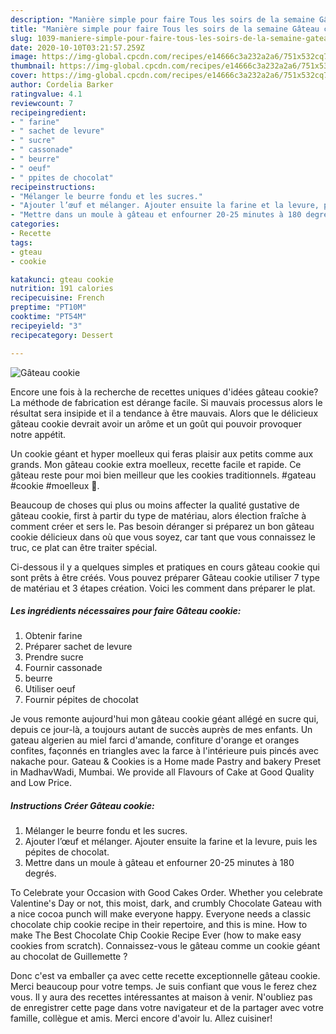 ```yaml
---
description: "Manière simple pour faire Tous les soirs de la semaine Gâteau cookie"
title: "Manière simple pour faire Tous les soirs de la semaine Gâteau cookie"
slug: 1039-maniere-simple-pour-faire-tous-les-soirs-de-la-semaine-gateau-cookie
date: 2020-10-10T03:21:57.259Z
image: https://img-global.cpcdn.com/recipes/e14666c3a232a2a6/751x532cq70/gateau-cookie-photo-principale-de-la-recette.jpg
thumbnail: https://img-global.cpcdn.com/recipes/e14666c3a232a2a6/751x532cq70/gateau-cookie-photo-principale-de-la-recette.jpg
cover: https://img-global.cpcdn.com/recipes/e14666c3a232a2a6/751x532cq70/gateau-cookie-photo-principale-de-la-recette.jpg
author: Cordelia Barker
ratingvalue: 4.1
reviewcount: 7
recipeingredient:
- " farine"
- " sachet de levure"
- " sucre"
- " cassonade"
- " beurre"
- " oeuf"
- " ppites de chocolat"
recipeinstructions:
- "Mélanger le beurre fondu et les sucres."
- "Ajouter l’œuf et mélanger. Ajouter ensuite la farine et la levure, puis les pépites de chocolat."
- "Mettre dans un moule à gâteau et enfourner 20-25 minutes à 180 degrés."
categories:
- Recette
tags:
- gteau
- cookie

katakunci: gteau cookie 
nutrition: 191 calories
recipecuisine: French
preptime: "PT10M"
cooktime: "PT54M"
recipeyield: "3"
recipecategory: Dessert

---
```



![Gâteau cookie](https://img-global.cpcdn.com/recipes/e14666c3a232a2a6/751x532cq70/gateau-cookie-photo-principale-de-la-recette.jpg)

Encore une fois à la recherche de recettes uniques d'idées gâteau cookie? La méthode de fabrication est dérange facile. Si mauvais processus alors le résultat sera insipide et il a tendance à être mauvais. Alors que le délicieux gâteau cookie devrait avoir un arôme et un goût qui pouvoir provoquer notre appétit.

Un cookie géant et hyper moelleux qui feras plaisir aux petits comme aux grands. Mon gâteau cookie extra moelleux, recette facile et rapide. Ce gâteau reste pour moi bien meilleur que les cookies traditionnels. #gateau #cookie #moelleux 📌.

Beaucoup de choses qui plus ou moins affecter la qualité gustative de gâteau cookie, first à partir du type de matériau, alors élection fraîche à comment créer et sers le. Pas besoin déranger si préparez un bon gâteau cookie délicieux dans où que vous soyez, car tant que vous connaissez le truc, ce plat can être traiter spécial.


Ci-dessous il y a quelques simples et pratiques en cours gâteau cookie qui sont prêts à être créés. Vous pouvez préparer Gâteau cookie utiliser 7 type de matériau et 3 étapes création. Voici les comment dans préparer le plat.

<!--inarticleads1-->

##### Les ingrédients nécessaires pour faire Gâteau cookie:

1. Obtenir  farine
1. Préparer  sachet de levure
1. Prendre  sucre
1. Fournir  cassonade
1.   beurre
1. Utiliser  oeuf
1. Fournir  pépites de chocolat


Je vous remonte aujourd&#39;hui mon gâteau cookie géant allégé en sucre qui, depuis ce jour-là, a toujours autant de succès auprès de mes enfants. Un gateau algerien au miel farci d&#39;amande, confiture d&#39;orange et oranges confites, façonnés en triangles avec la farce à l&#39;intérieure puis pincés avec nakache pour. Gateau &amp; Cookies is a Home made Pastry and bakery Preset in MadhavWadi, Mumbai. We provide all Flavours of Cake at Good Quality and Low Price. 

<!--inarticleads2-->

##### Instructions Créer Gâteau cookie:

1. Mélanger le beurre fondu et les sucres.
1. Ajouter l’œuf et mélanger. Ajouter ensuite la farine et la levure, puis les pépites de chocolat.
1. Mettre dans un moule à gâteau et enfourner 20-25 minutes à 180 degrés.


To Celebrate your Occasion with Good Cakes Order. Whether you celebrate Valentine&#39;s Day or not, this moist, dark, and crumbly Chocolate Gateau with a nice cocoa punch will make everyone happy. Everyone needs a classic chocolate chip cookie recipe in their repertoire, and this is mine. How to make The Best Chocolate Chip Cookie Recipe Ever (how to make easy cookies from scratch). Connaissez-vous le gâteau comme un cookie géant au chocolat de Guillemette ? 


Donc c'est va emballer ça avec cette recette exceptionnelle gâteau cookie. Merci beaucoup pour votre temps. Je suis confiant que vous le ferez chez vous. Il y aura des recettes  intéressantes at maison à venir. N'oubliez pas de enregistrer cette page dans votre navigateur et de la partager avec votre famille, collègue et amis. Merci encore d'avoir lu. Allez cuisiner!
